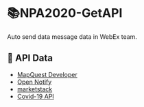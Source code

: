 # :books:NPA2020-GetAPI
Auto send data message data in WebEx team.

## :page_facing_up: API Data
* [MapQuest Developer](https://developer.mapquest.com/)
* [Open Notify](http://open-notify.org/)
* [marketstack](https://marketstack.com/)
* [Covid-19 API](https://github.com/M-Media-Group/Covid-19-API)
